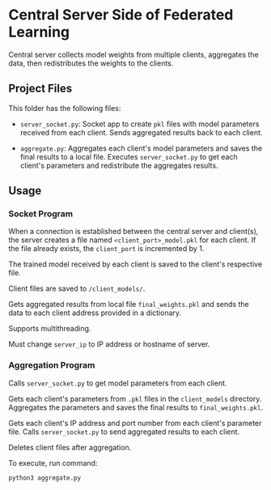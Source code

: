 # Central Server Side of Federated Learning

Central server collects model weights from multiple clients,
aggregates the data, then redistributes the weights to the clients.

## Project Files

This folder has the following files:

- `server_socket.py`: Socket app to create `pkl` files with model
parameters received from each client. Sends aggregated results back
to each client.

- `aggregate.py`: Aggregates each client's model parameters and saves
the final results to a local file. Executes `server_socket.py` to get
each client's parameters and redistribute the aggregates results.

## Usage

### Socket Program

When a connection is established between the central server and client(s),
the server creates a file named `<client_port>_model.pkl` for each client.
If the file already exists, the `client_port` is incremented by 1.

The trained model received by each client is saved to the client's
respective file.

Client files are saved to `/client_models/`.

Gets aggregated results from local file `final_weights.pkl` and sends the
data to each client address provided in a dictionary.

Supports multithreading.

Must change `server_ip` to IP address or hostname of server.

### Aggregation Program

Calls `server_socket.py` to get model parameters from each client.

Gets each client's parameters from `.pkl` files in the `client_models`
directory. Aggregates the parameters and saves the final results to
`final_weights.pkl`.

Gets each client's IP address and port number from each client's
parameter file. Calls `server_socket.py` to send aggregated results
to each client.

Deletes client files after aggregation.

To execute, run command:
```
python3 aggregate.py
```
